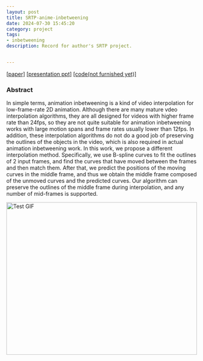 ```yaml
---
layout: post 
title: SRTP-anime-inbetweening
date: 2024-07-30 15:45:20
category: project
tags:
- inbetweening
description: Record for author's SRTP project.


---
```



[\[paper\]](/homepage/assets/pdf/paper.pdf)
[\[presentation ppt\]](/assets/pdf/基于机器学习的动漫中割-结题答辩.pptx)
[\[code(not furnished yet)\]](https://github.com/ManiacWallnut/AnimeInbetweening)

### Abstract

In simple terms, animation inbetweening is a kind of video interpolation for low-frame-rate 2D animation. Although there are many mature vdeo interpolation algorithms, they are all designed for videos with higher frame rate than 24fps, so they are not quite suitable for animation inbetweening works with large motion spans and frame rates usually lower than 12fps. In addition, these interpolation algorithms do not do a good job of preserving the outlines of the objects in the video, which is also required in actual animation inbetweening work. In this work, we propose a different interpolation method. Specifically, we use B-spline curves to fit the outlines of 2 input frames, and find the curves that have moved between the frames and then match them. After that, we predict the positions of the moving curves in the middle frame, and thus we obtain the middle frame composed of the unmoved curves and the predicted curves. Our algorithm can preserve the outlines of the middle frame during interpolation, and any number of mid-frames is supported.

<img src="/assets/fancybox/test.gif" alt="Test GIF" width="500" height="400">





